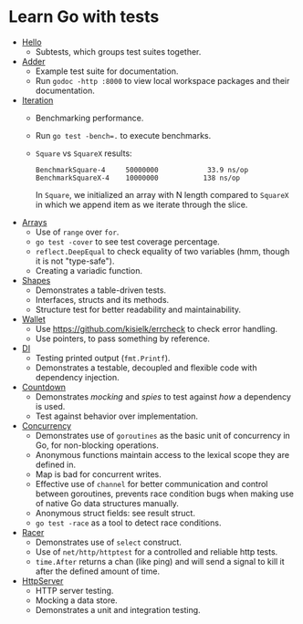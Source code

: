 # Learn Go with tests

- [Hello](https://github.com/riacataquian/learn-go-with-tests/tree/master/hello)
    - Subtests, which groups test suites together.
- [Adder](https://github.com/riacataquian/learn-go-with-tests/tree/master/adder)
    - Example test suite for documentation.
    - Run `godoc -http :8000` to view local workspace packages and their documentation.
- [Iteration](https://github.com/riacataquian/learn-go-with-tests/tree/master/iteration)
    - Benchmarking performance.
    - Run `go test -bench=.` to execute benchmarks.
    - `Square` vs `SquareX` results:

      ```
      BenchmarkSquare-4    	50000000	        33.9 ns/op
      BenchmarkSquareX-4   	10000000	       138 ns/op
      ```

      In `Square`, we initialized an array with N length compared to `SquareX` in which
      we append item as we iterate through the slice.
- [Arrays](https://github.com/riacataquian/learn-go-with-tests/tree/master/arrays)
    - Use of `range` over `for`.
    - `go test -cover` to see test coverage percentage.
    - `reflect.DeepEqual` to check equality of two variables (hmm, though it is not "type-safe").
    - Creating a variadic function.
- [Shapes](https://github.com/riacataquian/learn-go-with-tests/tree/master/shapes)
    - Demonstrates a table-driven tests.
    - Interfaces, structs and its methods.
    - Structure test for better readability and maintainability.
- [Wallet](https://github.com/riacataquian/learn-go-with-tests/tree/master/wallet)
    - Use https://github.com/kisielk/errcheck to check error handling.
    - Use pointers, to pass something by reference.
- [DI](https://github.com/riacataquian/learn-go-with-tests/tree/master/di)
    - Testing printed output (`fmt.Printf`).
    - Demonstrates a testable, decoupled and flexible code with dependency injection.
- [Countdown](https://github.com/riacataquian/learn-go-with-tests/tree/master/countdown)
    - Demonstrates _mocking_ and _spies_ to test against _how_ a dependency is used.
    - Test against behavior over implementation.
- [Concurrency](https://github.com/riacataquian/learn-go-with-tests/tree/master/concurrency)
    - Demonstrates use of `goroutines` as the basic unit of concurrency in Go,
      for non-blocking operations.
    - Anonymous functions maintain access to the lexical scope they are defined in.
    - Map is bad for concurrent writes.
    - Effective use of `channel` for better communication and control between goroutines,
      prevents race condition bugs when making use of native Go data structures manually.
    - Anonymous struct fields: see result struct.
    - `go test -race` as a tool to detect race conditions.
- [Racer](https://github.com/riacataquian/learn-go-with-tests/tree/master/racer)
    - Demonstrates use of `select` construct.
    - Use of `net/http/httptest` for a controlled and reliable http tests.
    - `time.After` returns a chan (like ping) and will send a signal to kill it after the defined amount of time.
- [HttpServer](https://github.com/riacataquian/learn-go-with-tests/tree/master/httpserver)
    - HTTP server testing.
    - Mocking a data store.
    - Demonstrates a unit and integration testing.
